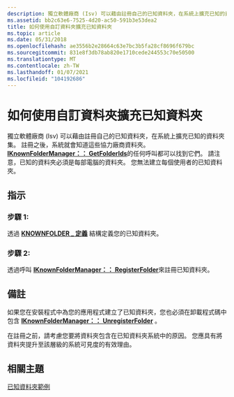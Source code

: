 ```yaml
---
description: 獨立軟體廠商 (Isv) 可以藉由註冊自己的已知資料夾，在系統上擴充已知的資料夾集。
ms.assetid: bb2c63e6-7525-4d20-ac50-591b3e53dea2
title: 如何使用自訂資料夾擴充已知資料夾
ms.topic: article
ms.date: 05/31/2018
ms.openlocfilehash: ae3556b2e28664c63e7bc3b5fa28cf8696f679bc
ms.sourcegitcommit: 831e8f3db78ab820e1710cede244553c70e50500
ms.translationtype: MT
ms.contentlocale: zh-TW
ms.lasthandoff: 01/07/2021
ms.locfileid: "104192686"
---
```

# <a name="how-to-extend-known-folders-with-custom-folders"></a>如何使用自訂資料夾擴充已知資料夾

獨立軟體廠商 (Isv) 可以藉由註冊自己的已知資料夾，在系統上擴充已知的資料夾集。 註冊之後，系統就會知道這些協力廠商資料夾。 [**IKnownFolderManager：： GetFolderIds**](/windows/desktop/api/shobjidl_core/nf-shobjidl_core-iknownfoldermanager-getfolderids)的任何呼叫都可以找到它們。 請注意，已知的資料夾必須是每部電腦的資料夾。 您無法建立每個使用者的已知資料夾。

## <a name="instructions"></a>指示

### <a name="step-1"></a>步驟 1:

透過 [**KNOWNFOLDER \_ 定義**](/windows/desktop/api/Shobjidl_core/ns-shobjidl_core-knownfolder_definition) 結構定義您的已知資料夾。

### <a name="step-2"></a>步驟 2:

透過呼叫 [**IKnownFolderManager：： RegisterFolder**](/windows/desktop/api/shobjidl_core/nf-shobjidl_core-iknownfoldermanager-registerfolder)來註冊已知資料夾。

## <a name="remarks"></a>備註

如果您在安裝程式中為您的應用程式建立了已知資料夾，您也必須在卸載程式碼中包含 [**IKnownFolderManager：： UnregisterFolder**](/windows/desktop/api/shobjidl_core/nf-shobjidl_core-iknownfoldermanager-unregisterfolder) 。

在註冊之前，請考慮您要將資料夾包含在已知資料夾系統中的原因。 您應具有將資料夾提升至該層級的系統可見度的有效理由。

## <a name="related-topics"></a>相關主題

<dl> <dt>

[已知資料夾範例](/previous-versions/windows/desktop/legacy/dd940364(v=vs.85))
</dt> </dl>

 

 
